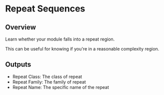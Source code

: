 # Repeat Sequences

## Overview
 
Learn whether your module falls into a repeat region.

This can be useful for knowing if you're in a reasonable complexity region.

## Outputs

- Repeat Class: The class of repeat
- Repeat Family: The family of repeat
- Repeat Name: The specific name of the repeat
